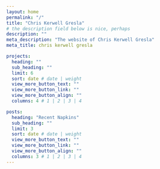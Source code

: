 ```yaml
---
layout: home
permalink: "/"
title: "Chris Kerwell Gresla"
# the description field below is nice, perhaps
description: ""
meta_description: "The website of Chris Kerwell Gresla"
meta_title: chris kerwell gresla

projects:
  heading: ""
  sub_heading: ""
  limit: 6
  sort: date # date | weight
  view_more_button_text: ""
  view_more_button_link: ""
  view_more_button_align: ""
  columns: 4 # 1 | 2 | 3 | 4

posts:
  heading: "Recent Napkins"
  sub_heading: ""
  limit: 3
  sort: date # date | weight
  view_more_button_text: ""
  view_more_button_link: ""
  view_more_button_align: ""
  columns: 3 # 1 | 2 | 3 | 4
---
```

